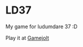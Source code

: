 # LD37
My game for ludumdare 37 :D

Play it at [Gamejolt](http://gamejolt.com/games/maelkekasse-stacker-the-game/217196)
